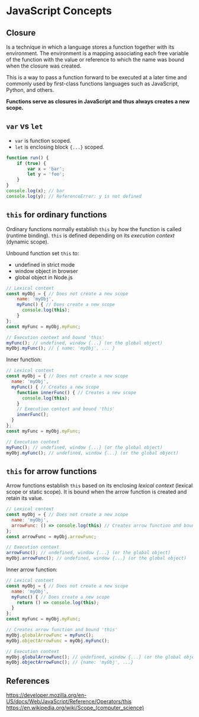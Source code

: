 # JavaScript Concepts
## Closure
Is a technique in which a language stores a function together with its
environment. The environment is a mapping associating each free variable of
the function with the value or reference to which the name was bound when the
closure was created.

This is a way to pass a function forward to be executed at a later time and
commonly used by first-class functions languages such as JavaScript, Python,
and others.

**Functions serve as closures in JavaScript and thus always creates a new scope.**

## `var` vs `let`
* `var` is function scoped.
* `let` is enclosing block `{...}` scoped.

```javascript
function run() {
    if (true) {
        var x = 'bar';
        let y = 'foo';
    }
}
console.log(x); // bar
console.log(y); // ReferenceError: y is not defined
```


## `this` for ordinary functions
Ordinary functions normally establish `this` by how the function is called (runtime binding).
`this` is defined depending on its _execution context_ (dynamic scope).

Unbound function set `this` to:
* undefined in strict mode
* window object in browser
* global object in Node.js

```javascript
// Lexical context
const myObj = { // Does not create a new scope
    name: 'myObj',
    myFunc() { // Does create a new scope
      console.log(this);
    }
};
const myFunc = myObj.myFunc;

// Execution context and bound 'this'
myFunc(); // undefined, window {...} (or the global object)
myObj.myFunc(); // { name: 'myObj', ... }
```

Inner function:
```javascript
// Lexical context
const myObj = { // Does not create a new scope
  name: 'myObj',
  myFunc() { // Creates a new scope
    function innerFunc() { // Creates a new scope
      console.log(this);
    }
    // Execution context and bound 'this'
    innerFunc();
  }
};
const myFunc = myObj.myFunc;

// Execution context
myFunc(); // undefined, window {...} (or the global object)
myObj.myFunc(); // undefined, window {...} (or the global object)
```

## `this` for arrow functions
Arrow functions establish `this` based on its enclosing _lexical context_
(lexical scope or static scope). It is bound when the arrow function is created
and retain its value.

```javascript
// Lexical context
const myObj = { // Does not create a new scope
  name: 'myObj',
  arrowFunc: () => console.log(this) // Creates arrow function and bound 'this' 
};
const arrowFunc = myObj.arrowFunc;

// Execution context
arrowFunc(); // undefined, window {...} (or the global object)
myObj.arrowFunc(); // undefined, window {...} (or the global object)
```

Inner arrow function:
```javascript
// Lexical context
const myObj = { // Does not create a new scope
  name: 'myObj',
  myFunc() { // Does create a new scope
    return () => console.log(this);
  }
};
const myFunc = myObj.myFunc;

// Creates arrow function and bound 'this' 
myObj.globalArrowFunc = myFunc();
myObj.objectArrowFunc = myObj.myFunc();

// Execution context
myObj.globalArrowFunc(); // undefined, window {...} (or the global object)
myObj.objectArrowFunc(); // {name: 'myObj', ...}
```

## References
https://developer.mozilla.org/en-US/docs/Web/JavaScript/Reference/Operators/this
https://en.wikipedia.org/wiki/Scope_(computer_science)

